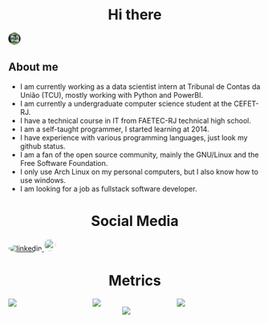 <h1 align="center"> Hi there  </h1>

<img src="/githubBanner.svg" style="height: 1.5rem; width: 1.5rem; background-color: #fff; border-radius: 50%;">


## About me
+ I am currently working as a data scientist intern at Tribunal de Contas da União (TCU), mostly working with Python and PowerBI.
+ I am currently a undergraduate computer science student at the CEFET-RJ.
+ I have a technical course in IT from FAETEC-RJ technical high school.
+ I am a self-taught programmer, I started learning at 2014.
+ I have experience with various programming languages, just look my github status.
+ I am a fan of the open source community, mainly the GNU/Linux and the Free Software Foundation.
+ I only use Arch Linux on my personal computers, but I also know how to use windows.
+ I am looking for a job as fullstack software developer.


<h1 align="center"> Social Media </h1>
<div style="justify-content: center;">
<a href="https://www.linkedin.com/in/nicolas-vycas/">
<img src="https://img.icons8.com/color/48/000000/linkedin.png" alt="linkedin" style="height: 1.5rem; width: 1.5rem; background-color: #fff; border-radius: 50%;"> </a>
<a href="https://twitter.com/NicolasVycas"> <img src="https://img.icons8.com/color/48/000000/twitter.png"style="height: 1.5rem; width: 1.5rem; background-color: #fff; border-radius: 50%;"> </a>
</div>

<h1 align="center"> Metrics </h1>
<div style="display: flex; align-items: center; justify-content: center;">
    <img width="45%" align="right" src="https://spotify-recently-played-readme.vercel.app/api?user=12152275299">
    <img width="45%" align="left"
        src="https://github-readme-stats.vercel.app/api/?username=tomast1337&count_private=true&theme=highcontrast&showicons=true&include_all_commits=true&hide_border=true">
    <img width="45%" align="left"
        src="https://github-readme-stats.vercel.app/api/top-langs/?username=tomast1337&layout=compact&theme=highcontrast&langs_count=10&hide_border=true">
</div>

<div style="display: flex; align-items: center; justify-content: center; bottom: 0;">
    <img width="10%" align="right"
        src="https://visitor-badge.glitch.me/badge?page_id=tomast1337&left_color=black&right_color=black">
</div>


<!--
<a align="right" href="#js-contribution-activity" >
<h3>Go to de bottom</h3>
</a>
<div style="display: flex; align-items: center; justify-content: center;">
<img width="47%" src="https://c.tenor.com/AHYlWi0X6iIAAAAC/goatmen-baphomet.gif"/>
<img width="47%" src="https://c.tenor.com/D2H0hPltOdYAAAAd/golden-boy-fake-keyboard-programing-coding-paper-book.gif"/>
<img width="47%" src="https://c.tenor.com/z1LDV6CuPmAAAAAi/cowpls.gif"/>
<img width="47%" src="https://i.imgur.com/FstCWJw.jpg"/>
<img width="47%" src="https://media.giphy.com/media/hpQZfLj1eZIwB8BLCt/giphy-downsized-large.gif"/>
<img width="47%" src="https://c.tenor.com/5ovm9vk8nKAAAAAC/devil-satan.gif"/>
<img width="47%" src="https://c.tenor.com/86DpCwa6zjgAAAAi/yay.gif"/>
<img width="47%" src="https://c.tenor.com/CtdmjqENwtcAAAAd/python-programming.gif"/>
<img width="47%" src="https://media.giphy.com/media/RbaIbvRHON9kc/giphy.gif"/>
<img width="47%" src="https://c.tenor.com/idtpbzibaTQAAAAC/we-do-a-little-trolling.gif"/>
<img width="47%" src="https://c.tenor.com/HXBMXYbjF6QAAAAd/wizard-magic.gif"/>
<img width="47%" src="https://media2.giphy.com/media/JIX9t2j0ZTN9S/giphy.gif"/>
<img width="47%" src="https://i.imgur.com/1nLyu7B.jpg"/>
<img width="47%" src="https://i.imgur.com/CjXgDFd.gif"/>
<img width="47%" src="https://i.imgur.com/Cjm4gaE.gif"/>
<img width="47%" src="https://c.tenor.com/zAiEJ_4t5Y4AAAAi/minecraft-steve.gif"/>
<img width="47%" src="https://i.imgur.com/Nzr4fvt.gif"/>
<img width="47%" src="https://c.tenor.com/y2JXkY1pXkwAAAAd/cat-computer.gif"/>
<img width="47%" src="https://c.tenor.com/pPvZWI7oH-AAAAAC/ring-around-the-satan-powe-puff-girl.gif"/>
<img width="47%" src="https://c.tenor.com/gI1CoSP-3R8AAAAd/front.gif"/>
<img width="47%" src="https://c.tenor.com/BhUM-bbBrUkAAAAC/skype-cool.gif"/>
<img width="47%" src="https://i.imgur.com/hWdZ1k4.jpg"/>
<img width="47%" src="https://c.tenor.com/e_pgwWeLPrYAAAAC/jesus-dancing.gif"/>
<img width="47%" src="https://c.tenor.com/LnwhlzRVxMYAAAAC/wreck-it-ralph-glitch.gif"/>
<img width="47%" src="https://i.imgur.com/znp5oCC.png"/>
<img width="47%" src="https://c.tenor.com/nLSPDXcShSUAAAAd/bhop-bomb.gif"/>
<img width="47%" src="https://c.tenor.com/ArcUJOx5ciUAAAAd/ok-and-ok-and-meme.gif"/>
<img width="47%" src="https://c.tenor.com/xXhFF7JrduMAAAAd/terraria-pigs.gif"/>
<img width="47%" src="https://i.imgur.com/qojlhF0.jpg"/>
<img width="47%" src="https://i.imgur.com/uRLsPxb.jpg"/>
<img width="47%" src="https://c.tenor.com/jrfWyukiPgQAAAAd/ear-loop.gif"/>
<img width="47%" src="https://c.tenor.com/3VSWB_GIkqwAAAAd/wololo-age-of-empires.gif"/>
<img width="47%" src="https://media.giphy.com/media/wwg1suUiTbCY8H8vIA/giphy-downsized-large.gif"/>
<img width="47%" src="https://media.giphy.com/media/d09xZLj1wgWuQ/giphy.gif"/>
<img width="47%" src="https://media4.giphy.com/media/4N5ddOOJJ7gtKTgNac/giphy.gif"/>
<img width="47%" src="https://media.giphy.com/media/l6JPvw93tlqI7xRPYC/giphy-downsized-large.gif"/>
<img width="47%" src="https://i.imgur.com/QwYq0u2.gif"/>
<img width="47%" src="https://c.tenor.com/oNK2sV42IHoAAAAi/lego-stud.gif"/>
<img width="47%" src="https://c.tenor.com/_6_KkSyJqsEAAAAC/lenny-face-spongebob-spongebob.gif"/>
<img width="47%" src="https://i.imgur.com/W8cZCVs.gif"/>
<img width="47%" src="https://media.giphy.com/media/l41lNuGy4irk85vgc/giphy.gif"/>
<img width="47%" src="https://c.tenor.com/soWJduUFlq8AAAAd/back-end-sushi.gif"/>
<img width="47%" src="https://c.tenor.com/2x6aLHHOUGcAAAAC/programming-windows-forms.gif"/>
<img width="47%" src="https://c.tenor.com/az6DJhwwMPcAAAAM/kids-next-door-knd.gif"/>
<img width="47%" src="https://c.tenor.com/eUOiCZiskd8AAAAC/monkey-spinning-holding-hands.gif"/>
<img width="47%" src="https://c.tenor.com/y1zZaS0KYDwAAAAM/rollercoaster-rollercoaster-tycoon.gif"/>
<img width="47%" src="https://c.tenor.com/jvDsJ1E_wYUAAAAi/lego.gif"/>
<img width="47%" src="https://media.giphy.com/media/TiW6SYEYSTdvy/giphy.gif"/>
<img width="47%" src="https://c.tenor.com/atXWS_4DvH4AAAAd/cats-fat.gif"/>
<img width="47%" src="https://media.giphy.com/media/dvkFZr4VBBS6I/giphy.gif"/>
<img width="47%" src="https://c.tenor.com/41I-iMyClCgAAAAd/programmer-programming.gif"/>
<img width="47%" src="https://i.imgur.com/ZZz52xO.png"/>
<img width="47%" src="https://i.imgur.com/fdRRePK.gif"/>
<img width="47%" src="https://c.tenor.com/j348QScVAGIAAAAC/martinez-ctrlc-ctrlv-save-the-pesh.gif"/>
<img width="47%" src="https://c.tenor.com/4FfgAjZ8XWkAAAAi/hailey-hailey-munguia.gif"/>
<img width="47%" src="https://c.tenor.com/K5_CXjOpAmIAAAAC/good-morning.gif"/>
<img width="47%" src="https://c.tenor.com/TFgQFz50U1IAAAAi/pikachu-minecraft.gif"/>
<img width="47%" src="https://c.tenor.com/5Wt_oov5eJYAAAAC/stallman-meme-extreme.gif"/>
<img width="47%" src="https://c.tenor.com/lb5IqGp_7EMAAAAC/trollfacelmaaaao.gif"/>
<img width="47%" src="https://c.tenor.com/oB3o62J9hjkAAAAC/dancing-ferris.gif"/>
<img width="47%" src="https://c.tenor.com/ITHyzi083PMAAAAC/ahmed1122-ahmed1133.gif"/>
<img width="47%" src="https://c.tenor.com/SVJss_X_23MAAAAd/send-help-factorio.gif"/>
<img width="47%" src="https://c.tenor.com/Ff0VRngr3tgAAAAC/spongebob-nickelodeon.gif"/>
<img width="47%" src="https://i.imgur.com/pArBTFv.jpg"/>
<img width="47%" src="https://i.imgur.com/BuYYZJ0.png"/>
<img width="47%" src="https://c.tenor.com/5jx0ZD6U1ZIAAAAC/keyboard-computer.gif"/>
<img width="47%" src="https://c.tenor.com/3DZWdm65UnAAAAAC/portal2-infitinte-loop.gif"/>
<img width="47%" src="https://c.tenor.com/PluWlPF6aikAAAAd/linux-kali-linux.gif"/>
<img width="47%" src="https://c.tenor.com/t93Hv4Qp7WcAAAAC/skeleton.gif"/>
<img width="47%" src="https://i.imgur.com/OwefV3G.png"/>
<img width="47%" src="https://c.tenor.com/uja3GYK7zGoAAAAC/grimadveturesofbillyandmandy-destroyusall.gif"/>
<img width="47%" src="https://i.imgur.com/9w71p2i.png"/>
<img width="47%" src="https://c.tenor.com/KA4Tw6eBoFQAAAAd/vinesauce-meat-worm-earthworm-squish.gif"/>
<img width="47%" src="https://c.tenor.com/j6_6aCVEztQAAAAi/skeletons-two-dancing-skeletons.gif"/>
<img width="47%" src="https://c.tenor.com/eJZbFUQUMzEAAAAC/nosql-power-rangers.gif"/>
<img width="47%" src="https://i.imgur.com/4T9Ns1h.jpg"/>
<img width="47%" src="https://c.tenor.com/nkFBGKSoTf0AAAAi/lego-lego-star-wars.gif"/>
<img width="47%" src="https://c.tenor.com/1ShMjdu3NkcAAAAd/bfur-bhop.gif"/>
<img width="47%" src="https://c.tenor.com/lOOrRXcfdz4AAAAC/games-half-life.gif"/>
<img width="47%" src="https://c.tenor.com/qN0wGnkjFPMAAAAC/halflife-dance.gif"/>
<img width="47%" src="https://c.tenor.com/XvnMlKTL8gcAAAAi/tf2-team-fortress2.gif"/>
<img width="47%" src="https://c.tenor.com/NYrgLNGuy7YAAAAC/the-c-programming-language-uncle-dane.gif"/>
<img width="47%" src="https://c.tenor.com/M25IBWmUp2gAAAAC/minecraft-cat.gif"/>
<img width="47%" src="https://i.imgur.com/47kJmVY.gif"/>
<img width="47%" src="https://c.tenor.com/MGyEsNOcVhoAAAAM/half-life-big-chungus.gif"/>
<img width="47%" src="https://i.imgur.com/XGg0RDt.png"/>
<img width="47%" src="https://c.tenor.com/GEP7e6U2uqgAAAAC/spongebob-happy.gif"/>
<img width="47%" src="https://i.imgur.com/bspc7ZX.jpg"/>
<img width="47%" src="https://i.imgur.com/4lSr33I.gif"/>
<img width="47%" src="https://c.tenor.com/2PwOrrOtcUQAAAAd/satisfactory-this-could-be-us-but-you-playing.gif"/>
<img width="47%" src="https://c.tenor.com/z3Vqx6hmE5QAAAAC/whale-docker.gif"/>
<img width="47%" src="https://i.imgur.com/awmFCwt.png"/>
<img width="47%" src="https://c.tenor.com/rLA7xiMQIRkAAAAd/xd-fani.gif"/>
<img width="47%" src="https://c.tenor.com/HFdN8j-IG_kAAAAC/vault-boy.gif"/>
<img width="47%" src="https://c.tenor.com/NN9_wWaCxx8AAAAi/mysql.gif"/>
<img width="47%" src="https://c.tenor.com/0OP24La-oXMAAAAC/devil-satan.gif"/>
<img width="47%" src="https://c.tenor.com/Gr6yNiiReD8AAAAd/quake-grunt.gif"/>
<img width="47%" src="https://i.imgur.com/U2FXq7c.png"/>
<img width="47%" src="https://i.imgur.com/K2Riz9n.png"/>
<img width="47%" src="https://c.tenor.com/1DZ525bh7u4AAAAd/ashswag-ashswagg.gif"/>
<img width="47%" src="https://i.imgur.com/W4PLb0U.jpg"/>
<img width="47%" src="https://c.tenor.com/fiarhIxtD74AAAAd/postal-petition.gif"/>
<img width="47%" src="https://c.tenor.com/nmG1ZOuMsAUAAAAd/linux-meme.gif"/>
<img width="47%" src="https://i.imgur.com/oVSdZ4E.gif"/>
<img width="47%" src="https://i.imgur.com/hjhXTLw.gif"/>
<img width="47%" src="https://c.tenor.com/ihEIlToAUZYAAAAd/linux-chad.gif"/>
<img width="47%" src="https://c.tenor.com/OQYGwEOu4pkAAAAC/titanfall.gif"/>
<img width="47%" src="https://c.tenor.com/P-brVOL7poAAAAAM/ours-communism.gif"/>
<img width="47%" src="https://c.tenor.com/rr-rMUcq7T8AAAAS/666.gif"/>
<img width="47%" src="https://i.imgur.com/haejQT6.gif"/>
<img width="47%" src="https://c.tenor.com/9RCIDZjkhBsAAAAC/hamster-meme.gif"/>
<img width="47%" src="https://media.giphy.com/media/SPM7wUAAPZBtA0YO3M/giphy.gif"/>
<img width="47%" src="https://c.tenor.com/0-iYZUWms_8AAAAC/minecraft-ghast.gif"/>
<img width="47%" src="https://c.tenor.com/MOQRoWd_fewAAAAS/bom-dia-birds.gif"/>
<img width="47%" src="https://c.tenor.com/RFmgfvXWOsAAAAAd/floppa-big-floppa.gif"/>
<img width="47%" src="https://media.giphy.com/media/KAq5w47R9rmTuvWOWa/giphy.gif"/>
<img width="47%" src="https://i.imgur.com/8dDOih2.gif"/>
<img width="47%" src="https://media.giphy.com/media/10zxDv7Hv5RF9C/giphy.gif"/>
<img width="47%" src="https://c.tenor.com/VpjodGNf61AAAAAi/gta-gta-turk.gif"/>
<img width="47%" src="https://i.imgur.com/rCCzdqH.gif"/>
<img width="47%" src="https://i.imgur.com/5wwGDgl.gif"/>
<img width="47%" src="https://c.tenor.com/uLsTFuk_GUAAAAAd/zombie-pollo.gif"/>
<img width="47%" src="https://c.tenor.com/-CfhczC_cREAAAAC/angai313-spongebob-sad.gif"/>
<img width="47%" src="https://c.tenor.com/rh87gPA5SfUAAAAd/kotlin-java.gif"/>
<img width="47%" src="https://c.tenor.com/EWRvErYGzPUAAAAC/bugs-bunny-looney-tunes.gif"/>
<img width="47%" src="https://c.tenor.com/hS4LxDvODwIAAAAi/awkward-flushed-awkward.gif"/>
<img width="47%" src="https://c.tenor.com/k6bT1Gfoq4YAAAAC/crazy-christmas.gif"/>
<img width="47%" src="https://c.tenor.com/TIoD6CzS1SQAAAAC/nvidia-nvidia-gif.gif"/>
<img width="47%" src="https://c.tenor.com/yFJ7Qw8Tp9QAAAAC/kirby-human-face-meme.gif"/>
<img width="47%" src="https://c.tenor.com/PCC19RJ1deYAAAAC/thumbs-up-nice.gif"/>
<img width="47%" src="https://c.tenor.com/bjRu-zpj6XYAAAAC/money-donald-duck.gif"/>
<img width="47%" src="https://c.tenor.com/dyjbZoINqZUAAAAC/cat-funny.gif"/>
<img width="47%" src="https://c.tenor.com/_DOBjnGspYAAAAAC/code-coding.gif"/>
<img width="47%" src="https://i.imgur.com/ztSnhNy.gif"/>
<img width="47%" src="https://c.tenor.com/_3z8tJh5XpQAAAAd/factorio-we-do-a-little.gif"/>
<img width="47%" src="https://c.tenor.com/95uggvidCdQAAAAi/erenlover.gif"/>
<img width="47%" src="https://c.tenor.com/JMBuILj3etEAAAAC/black-magic-to-get-love-back.gif"/>
<img width="47%" src="https://i.imgur.com/qkmrJzH.gifv"/>
<img width="47%" src="https://c.tenor.com/dUQDEo5YvpMAAAAi/sweetragers-dog.gif"/>
<img width="47%" src="https://c.tenor.com/MCpa18pw6QcAAAAC/arch-linux-arch.gif"/>
<img width="47%" src="https://media.giphy.com/media/xm2lRjZ2WMvN6/giphy.gif"/>
<img width="47%" src="https://c.tenor.com/xNRhrryNHUQAAAAC/wall-headbang.gif"/>
<img width="47%" src="https://i.imgur.com/1BuPHpv.jpg"/>
<img width="47%" src="https://c.tenor.com/N9p6m411EBkAAAAd/lol-sus.gif"/>
<img width="47%" src="https://i.imgur.com/o3ldI8m.jpg"/>
<img width="47%" src="https://i.imgur.com/yAZZnN6.jpg"/>
<img width="47%" src="https://i.imgur.com/LEovpI5.jpg"/>
<img width="47%" src="https://i.imgur.com/4YOnpxZ.gif"/>
<img width="47%" src="https://i.imgur.com/bTfJC1c.jpg"/>
<img width="47%" src="https://i.imgur.com/ufFm87O.png"/>
<img width="47%" src="https://i.imgur.com/grbJjOf.gif"/>
<img width="47%" src="https://c.tenor.com/oe4StDDhhlEAAAAd/fucking-werewolf-asso-band.gif"/>
<img width="47%" src="https://c.tenor.com/Kqh--cqlUK4AAAAd/wave-waving.gif"/>
<img width="47%" src="https://c.tenor.com/e_cOg0wWyQUAAAAd/cat-finger.gif"/>
<img width="47%" src="https://c.tenor.com/6deljAemwSoAAAAC/java-script.gif"/>
<img width="47%" src="https://i.imgur.com/GbgUe5Q.jpg"/>
<img width="47%" src="https://c.tenor.com/6plWJaG3IDUAAAAd/we-do-a-little-trolling.gif"/>
<img width="47%" src="https://c.tenor.com/kUQiovjlSu4AAAAi/eternal-mald.gif"/>
<img width="47%" src="https://c.tenor.com/pvtLWG1BH6oAAAAC/dancing-skeleton-skeleton-dancing.gif"/>
<img width="47%" src="https://c.tenor.com/xHErfSBH1hEAAAAi/spyro-the-dragon-purple-dragon.gif"/>
<img width="47%" src="https://c.tenor.com/fdkOGtKlgngAAAAM/intel-dead-inside.gif"/>
<img width="47%" src="https://i.imgur.com/ypb217Q.gif"/>
<img width="47%" src="https://c.tenor.com/_pZd2bab5LsAAAAi/rotating-rotation.gif"/>
<img width="47%" src="https://c.tenor.com/GbriZCzgyOMAAAAC/small-floppa-big-floppa.gif"/>
<img width="47%" src="https://c.tenor.com/qXsgPu0UMHEAAAAC/xd-programming.gif"/>
<img width="47%" src="https://media.giphy.com/media/V4NSR1NG2p0KeJJyr5/giphy.gif"/>
<img width="47%" src="https://c.tenor.com/rCPHjKVFtegAAAAC/13.gif"/>
<img width="47%" src="https://c.tenor.com/oLLx6tsML04AAAAi/omori.gif"/>
<img width="47%" src="https://media.giphy.com/media/tN7Hd0Ih0QBG0/giphy.gif"/>
<img width="47%" src="https://c.tenor.com/t-dTnCU-wDwAAAAC/death-grips.gif"/>
<img width="47%" src="https://media.giphy.com/media/5wWf7GKTWtUS6uvkf2U/giphy.gif"/>
<img width="47%" src="https://c.tenor.com/-cPvuijbvekAAAAC/you-monster-portal.gif"/>
<img width="47%" src="https://c.tenor.com/y5VpUxyw6fwAAAAd/amd-intel.gif"/>
<img width="47%" src="https://i.imgur.com/dwQ9T0w.gif"/>
<img width="47%" src="https://c.tenor.com/QcrcBpXx3qYAAAAC/boy-kid.gif"/>
<img width="47%" src="https://c.tenor.com/ASPoZ-hJLNQAAAAd/caracal-big.gif"/>
<img width="47%" src="https://i.imgur.com/p3giqjw.jpg"/>
<img width="47%" src="https://c.tenor.com/SR5EYRIl3qwAAAAC/turtle-spinning.gif"/>
<img width="47%" src="https://c.tenor.com/SSmsC4MNKcgAAAAC/cities-skylines-our-love.gif"/>
<img width="47%" src="https://c.tenor.com/1VQ5E2erdEcAAAAd/death-grips.gif"/>
<img width="47%" src="https://i.imgur.com/sUOHOuO.png"/>
<img width="47%" src="https://c.tenor.com/6-m72eKu6Q8AAAAi/rayman-rayman-legends.gif"/>
<img width="47%" src="https://c.tenor.com/AMtZzTuaZJIAAAAC/phoon-csgo.gif"/>
<img width="47%" src="https://i.imgur.com/etspvHA.jpg"/>
<img width="47%" src="https://media.giphy.com/media/PDHMkTp8dbV9onH1Ck/giphy.gif"/>
<img width="47%" src="https://media.giphy.com/media/TNYfrTslqLuqQ/giphy.gif"/>
<img width="47%" src="https://c.tenor.com/QNZcBAHCkyAAAAAi/lego-lego-stud.gif"/>
<img width="47%" src="https://c.tenor.com/bQCHJwgCNuMAAAAS/kitten-cat.gif"/>
<img width="47%" src="https://c.tenor.com/CYvlGxL0i2IAAAAC/sepples-cpp.gif"/>
<img width="47%" src="https://c.tenor.com/gHkiJ_tN3J4AAAAj/creepy-smile-creeper-minecraft.gif"/>
<img width="47%" src="https://i.imgur.com/ZxDMqEy.jpg"/>
<img width="47%" src="https://c.tenor.com/y4rAcGcOM28AAAAC/caveira-skeleton.gif"/>
<img width="47%" src="https://c.tenor.com/rWBq-Ydij4IAAAAC/spongebob-breath-in.gif"/>
<img width="47%" src="https://c.tenor.com/2dnjY8P6eJQAAAAd/java-script-metal-gear-rising.gif"/>
<img width="47%" src="https://media.giphy.com/media/l41lMJNpo5w5bEf1S/giphy.gif"/>
<img width="47%" src="https://c.tenor.com/ZF5oNy1O0EsAAAAC/ok-nice.gif"/>
<img width="47%" src="https://i.imgur.com/YPGn1E6.jpg"/>
<img width="47%" src="https://i.imgur.com/d5qfedK.jpg"/>
<img width="47%" src="https://c.tenor.com/57w9du3NrV0AAAAd/css-html.gif"/>
<img width="47%" src="https://c.tenor.com/0i8TCrriHLUAAAAd/developer-developers.gif"/>
<img width="47%" src="https://i.imgur.com/GRnNrIz.jpg"/>
<img width="47%" src="https://c.tenor.com/ITctI_ZpHIoAAAAd/brain-linux.gif"/>
<img width="47%" src="https://i.imgur.com/kdmDBMb.png"/>
<img width="47%" src="https://c.tenor.com/_7r8RXryt3QAAAAC/python-powered.gif"/>
<img width="47%" src="https://c.tenor.com/E9gaDL7MZqcAAAAM/headshot-fps-doug.gif"/>
<img width="47%" src="https://c.tenor.com/oDIYSicEmpEAAAAC/triggered.gif"/>
<img width="47%" src="https://c.tenor.com/zgH4IzQ3tU4AAAAC/ahmed1122-ahmed1133.gif"/>
<img width="47%" src="https://i.imgur.com/SydibcP.png"/>
<img width="47%" src="https://c.tenor.com/wzg6hjn71uMAAAAC/meh-monday.gif"/>
<img width="47%" src="https://c.tenor.com/Jz4gS-SqE-oAAAAd/roller-coaster-tycoon-rct.gif"/>
<img width="47%" src="https://c.tenor.com/k8kVwAg9XMkAAAAC/we-feelin-that-grips-vibe-p0rt3r.gif"/>
<img width="47%" src="https://c.tenor.com/pc8nVQsN58oAAAAC/courage-the-cowardly-dog-cartoon.gif"/>
<img width="47%" src="https://c.tenor.com/GBdIH5sL4XQAAAAC/the-rock-rock.gif"/>
<img width="47%" src="https://c.tenor.com/3iFiGqYEtvMAAAAd/git-code.gif"/>
<img width="47%" src="https://i.imgur.com/4qe8X6z.jpg"/>
<img width="47%" src="https://c.tenor.com/4IXEInpfbXoAAAAi/minecraft-loggers.gif"/>
<img width="47%" src="https://c.tenor.com/KVdhdYLxRBsAAAAd/nikocado.gif"/>
<img width="47%" src="https://i.imgur.com/YIbySsD.jpg"/>
<img width="47%" src="https://c.tenor.com/PNQ0s0TQAaIAAAAd/black-mesa-military.gif"/>
<img width="47%" src="https://i.imgur.com/BpgvYew.jpg"/>
<img width="47%" src="https://i.imgur.com/dyF96n3.jpg"/>
<img width="47%" src="https://c.tenor.com/2ofdqXF5UDwAAAAd/dance-tankman-trolling.gif"/>
<img width="47%" src="https://i.imgur.com/aZrZBvb.png"/>
<img width="47%" src="https://c.tenor.com/cmZfdpdMMu0AAAAC/bugsbunny-drag.gif"/>
<img width="47%" src="https://media.giphy.com/media/MobMVcp5cA7Ys/giphy.gif"/>
<img width="47%" src="https://c.tenor.com/_nhL5haCPswAAAAi/spyro-the-dragon-purple-dragon.gif"/>
<img width="47%" src="https://c.tenor.com/5ry-200hErMAAAAd/hacker-hacker-man.gif"/>
<img width="47%" src="https://c.tenor.com/Ewp7_04KPfcAAAAC/python-beloved.gif"/>
<img width="47%" src="https://c.tenor.com/yhUkQ85oxDsAAAAd/cachorro-brasil.gif"/>
<img width="47%" src="https://c.tenor.com/ihqN6a3iiYEAAAAd/pikachu-shocked-face-stunned.gif"/>
<img width="47%" src="https://c.tenor.com/k6jQyDrKOQwAAAAC/laughing-crying.gif"/>
<img width="47%" src="https://c.tenor.com/f-nICqWLnrQAAAAC/programmer-cycle.gif"/>
<img width="47%" src="https://c.tenor.com/-JTEXr3fGCQAAAAC/ballsy-basil.gif"/>
<img width="47%" src="https://c.tenor.com/vIo147-tQ1YAAAAC/gmod-spin.gif"/>
<img width="47%" src="https://c.tenor.com/PMFLSzUKY30AAAAd/merge-merge-conflict.gif"/>
<img width="47%" src="https://c.tenor.com/fGhQ_tsP2uEAAAAd/giga-chad.gif"/>
<img width="47%" src="https://i.imgur.com/tISwuoK.jpg"/>
<img width="47%" src="https://c.tenor.com/yKeLDySt2FsAAAAC/minion-woohoo.gif"/>
<img width="47%" src="https://i.imgur.com/cHxIL53.gif"/>
<img width="47%" src="https://c.tenor.com/nXBfDiPCZ0EAAAAC/glitch-cosby.gif"/>
<img width="47%" src="https://media.giphy.com/media/2SYpZ92iLQsF6QZl5u/giphy.gif"/>
<img width="47%" src="https://media.giphy.com/media/sgVb9gX9DpYEo/giphy.gif"/>
<img width="47%" src="https://c.tenor.com/GEqe9OoB2skAAAAC/rtx-gpu.gif"/>
<img width="47%" src="https://c.tenor.com/3XjjKTKwxFIAAAAC/trollface-real-trollface.gif"/>
<img width="47%" src="https://c.tenor.com/fzl1j4NuPIwAAAAi/spinning-luigi.gif"/>
<img width="47%" src="https://i.imgur.com/Z98Do7W.gif"/>
<img width="47%" src="https://c.tenor.com/GKf2JmJTrv0AAAAC/javascript-hadouken.gif"/>
<img width="47%" src="https://media.giphy.com/media/l2JJDSSj0SA1OYP4s/giphy.gif"/>
<img width="47%" src="https://c.tenor.com/MdkTAaFGhRUAAAAd/cat-standing.gif"/>
<img width="47%" src="https://c.tenor.com/MNMJnrnl3SUAAAAd/black-mesa-rocket-jump.gif"/>
<img width="47%" src="https://c.tenor.com/ZmeOX7hgUfUAAAAd/reactjs-nextjs.gif"/>
<img width="47%" src="https://media.giphy.com/media/La3G8N3tn4nzW/giphy.gif"/>
<img width="47%" src="https://c.tenor.com/ocD-vm1ckMEAAAAi/balls-tesi-emoji-fortnite-among-us.gif"/>
<img width="47%" src="https://c.tenor.com/epTbXVRVM44AAAAC/floppa-bingus.gif"/>
<img width="47%" src="https://media.giphy.com/media/kWhqJLsGxwtLQI6nFG/giphy.gif"/>
<img width="47%" src="https://c.tenor.com/iU55dlYdq5kAAAAd/linux-you-proprietary-bitch.gif"/>
<img width="47%" src="https://i.imgur.com/LuvZ2if.gif"/>
<img width="47%" src="https://i.imgur.com/CjLecqy.gif"/>
<img width="47%" src="https://c.tenor.com/lD4ehjqMEmcAAAAi/polarbear-bear.gif"/>
<img width="47%" src="https://c.tenor.com/Phv4uQit9xUAAAAC/get-real-counter-strike.gif"/>
<img width="47%" src="https://i.imgur.com/9o5SGFU.gif"/>
<img width="47%" src="https://c.tenor.com/gTg8ZSZMR6YAAAAC/scaler-create-impact.gif"/>
<img width="47%" src="https://c.tenor.com/zR7DSqJTks0AAAAi/linux-tux.gif"/>
<img width="47%" src="https://c.tenor.com/ZDdqD2J3pCwAAAAC/devil-laughing.gif"/>
<img width="47%" src="https://c.tenor.com/PMRtwyuL-5oAAAAC/donald-duck-actual-ducks.gif"/>
<img width="47%" src="https://c.tenor.com/vKctrvaXe74AAAAd/comunism.gif"/>
<img width="47%" src="https://c.tenor.com/0ZtQO2B3HxYAAAAC/flowers-emoji-flowers-for-you-emoji.gif"/>
<img width="47%" src="https://c.tenor.com/K9Ws6_YNdaAAAAAM/omg-reaper-skull-goth-cute-scythe-death-bashful-blushing.gif"/>
<img width="47%" src="https://c.tenor.com/Vk3eHZgEG_YAAAAd/wizard-magic.gif"/>
<img width="47%" src="https://c.tenor.com/m25OJ4LZGGYAAAAS/paola-bracho.gif"/>
<img width="47%" src="https://c.tenor.com/cARXPXUPT0EAAAAM/666-satan.gif"/>
<img width="47%" src="https://c.tenor.com/mCiM7CmGGI4AAAAC/naruto.gif"/>
<img width="47%" src="https://i.imgur.com/VwcocJi.jpg"/>
<img width="47%" src="https://c.tenor.com/IVCnKbtTeRQAAAAC/programming-computer.gif"/>
<img width="47%" src="https://i.imgur.com/ok5xaxY.gif"/>
<img width="47%" src="https://media.giphy.com/media/j0eCtu80OEzbIft6C6/giphy-downsized-large.gif"/>
<img width="47%" src="https://i.imgur.com/sHj38NQ.gif"/>
<img width="47%" src="https://c.tenor.com/xSNGXUnGUYoAAAAi/lego-spin.gif"/>
<img width="47%" src="https://i.imgur.com/PzphveT.gif"/>
<img width="47%" src="https://c.tenor.com/5D_XxFIPmoMAAAAC/forest-gump.gif"/>
<img width="47%" src="https://c.tenor.com/n6KkQ8NdSCEAAAAC/the-grim.gif"/>
<img width="47%" src="https://media.giphy.com/media/l0JMrPWRQkTeg3jjO/giphy.gif"/>
<img width="47%" src="https://c.tenor.com/0pg9Xfw36SMAAAAi/quake-quake-guy.gif"/>
<img width="47%" src="https://c.tenor.com/GL-vkS_koLUAAAAi/emotiguy.gif"/>
<img width="47%" src="https://c.tenor.com/fq1xRfSshYgAAAAi/alex.gif"/>
<img width="47%" src="https://media.giphy.com/media/C2TaGZ121zllu/giphy.gif"/>
<img width="47%" src="https://c.tenor.com/1QrXmTJBvT8AAAAd/linux-linux-meme.gif"/>
<img width="47%" src="https://c.tenor.com/5lOwdfx7pDcAAAAS/halflife-dance.gif"/>
<img width="47%" src="https://c.tenor.com/qgcd6QFvyYgAAAAC/quake-quake-champions.gif"/>
<img width="47%" src="https://i.imgur.com/8dxHD4R.gif"/>
<img width="47%" src="https://c.tenor.com/Msoe1K-z3ncAAAAC/spongebob-squarepants-strong.gif"/>
<img width="47%" src="https://i.imgur.com/4MCaKpz.gif"/>
<img width="47%" src="https://c.tenor.com/qb2bsVxmgXUAAAAC/100gecs-dylanbrady.gif"/>
<img width="47%" src="https://media.giphy.com/media/3o6vXQIj1UkV8FZ7VK/giphy-downsized-large.gif"/>
<img width="47%" src="https://c.tenor.com/oFdmrLptnIcAAAAC/were-sorry-to-inform-you-that-big-chungus-has-passed-away-troll-face.gif"/>
<img width="47%" src="https://c.tenor.com/t8f7oXKWQucAAAAC/emobob-sponegbob.gif"/>
<img width="47%" src="https://c.tenor.com/QPH1n5tNvrYAAAAC/thumbs-up-wwe.gif"/>
<img width="47%" src="https://i.imgur.com/GKiYQSp.gif"/>
<img width="47%" src="https://c.tenor.com/yxDT5zI4ya4AAAAd/goatbigman.gif"/>
<img width="47%" src="https://c.tenor.com/GOmdYqT_dDoAAAAi/madden-school-modrew-gnu.gif"/>
<img width="47%" src="https://i.imgur.com/SFLtAvE.gif"/>
<img width="47%" src="https://c.tenor.com/NB00MkCyxAUAAAAi/meme-shaggy.gif"/>
<img width="47%" src="https://c.tenor.com/wzx-__J8hr4AAAAi/minecraft-arara.gif"/>
<img width="47%" src="https://media.giphy.com/media/SX113p6nq1MthjwsSJ/giphy-downsized-large.gif"/>
<img width="47%" src="https://media.giphy.com/media/3o85xnRrpRBP5Acut2/giphy.gif"/>
<img width="47%" src="https://c.tenor.com/l0muoY71-zQAAAAC/minion-but.gif"/>
<img width="47%" src="https://c.tenor.com/uYP_Nkq8VPsAAAAd/coding-hello-world.gif"/>
<img width="47%" src="https://i.imgur.com/dV21DTH.gif"/>
<img width="47%" src="https://c.tenor.com/9Xzbb_QFk_EAAAAC/russia-yummy.gif"/>
<img width="47%" src="https://c.tenor.com/UF6qhmzeK70AAAAC/ahmed1122-ahmed1133.gif"/>
<img width="47%" src="https://c.tenor.com/isd5gkkjbzQAAAAC/pollo-de-minecraft.gif"/>
<img width="47%" src="https://c.tenor.com/de0bZ3D7n3kAAAAC/glitch-cuddle.gif"/>
<img width="47%" src="https://c.tenor.com/Dre7KvcBj-wAAAAC/skull.gif"/>
<img width="47%" src="https://i.imgur.com/dlZC7wz.jpg"/>
<img width="47%" src="https://media.giphy.com/media/hU8zl0Je75fvOeq2rS/giphy-downsized-large.gif"/>
<img width="47%" src="https://c.tenor.com/30i367FNmmYAAAAi/gecs-100gecs.gif"/>
<img width="47%" src="https://c.tenor.com/pY8mYFr1YUMAAAAC/skeleton.gif"/>
<img width="47%" src="https://media.giphy.com/media/NsvO06o6y29Hy/giphy.gif"/>
<img width="47%" src="https://c.tenor.com/pw6BLCfVaUAAAAAd/yes-yes.gif"/>
<img width="47%" src="https://c.tenor.com/bm7DVcVp2m8AAAAi/tf2-team-fortress2.gif"/>
<img width="47%" src="https://c.tenor.com/1KSuHi0XOIgAAAAi/xd.gif"/>
<img width="47%" src="https://i.imgur.com/26aKVse.gif"/>
<img width="47%" src="https://c.tenor.com/yPTb4CQcumsAAAAC/xd-meme.gif"/>
<img width="47%" src="https://c.tenor.com/LwfnBuEFvkIAAAAd/death-grips-death-grips-is-online.gif"/>
<img width="47%" src="https://media.giphy.com/media/iIqmM5tTjmpOB9mpbn/giphy.gif"/>
<img width="47%" src="https://c.tenor.com/wz24kdz6aU8AAAAC/bateman-patrick-bateman.gif"/>
<img width="47%" src="https://c.tenor.com/oPYSDKdi8rsAAAAd/corrupt-datamosh.gif"/>
<img width="47%" src="https://media.giphy.com/media/xT8qBsOjMOcdeGJIU8/giphy.gif"/>
<img width="47%" src="https://c.tenor.com/IznMFkvtfIQAAAAC/satisfactory-clapping.gif"/>
<img width="47%" src="https://c.tenor.com/CERtaLqUv54AAAAC/going-postal-postal-dude.gif"/>
<img width="47%" src="https://c.tenor.com/66Kj3lvklXsAAAAC/minecraft-zombie.gif"/>
<img width="47%" src="https://i.imgur.com/CpIw7a5.jpg"/>
<img width="47%" src="https://i.imgur.com/GUg7txz.png"/>
<img width="47%" src="https://c.tenor.com/wP9svZId2dcAAAAC/csgo-lmao.gif"/>
<img width="47%" src="https://i.imgur.com/NZkUrwF.gif"/>
<img width="47%" src="https://c.tenor.com/r2imKc62Y80AAAAd/crystal-castles-bobux.gif"/>
<img width="47%" src="https://i.imgur.com/KYE9Rci.jpg"/>
<img width="47%" src="https://c.tenor.com/6_-TOVInJfgAAAAi/passaros.gif"/>
<img width="47%" src="https://c.tenor.com/3IYHLSvjU94AAAAd/spinfish.gif"/>
<img width="47%" src="https://i.imgur.com/wvcWo8L.jpg"/>
<img width="47%" src="https://c.tenor.com/8TSP6yGNshcAAAAM/emo.gif"/>
<img width="47%" src="https://c.tenor.com/S7trhxQFHLAAAAAC/hi-penguin-starbound.gif"/>
<img width="47%" src="https://c.tenor.com/2BE4nFmVwDIAAAAC/linux-linux-users.gif"/>
<img width="47%" src="https://media.giphy.com/media/UgdsbZzb2MIjS/giphy.gif"/>
<img width="47%" src="https://i.imgur.com/vFcI74T.jpg"/>
<img width="47%" src="https://i.imgur.com/yscmFqo.png"/>
<img width="47%" src="https://c.tenor.com/KTzB7c89AxUAAAAi/the-sims-plumbob.gif"/>
<img width="47%" src="https://c.tenor.com/j3kC6Ko96NwAAAAC/converted-alarm.gif"/>
<img width="47%" src="https://c.tenor.com/BhrMDVB-MG8AAAAd/death-grips-mc-ride.gif"/>
<img width="47%" src="https://c.tenor.com/xBJeAnCdsFwAAAAC/getting-stronger.gif"/>
<img width="47%" src="https://c.tenor.com/azZCJ2YpsGgAAAAi/programming.gif"/>
<img width="47%" src="https://c.tenor.com/1CnFSvfLeLsAAAAC/bug-programmer.gif"/>
<img width="47%" src="https://media.giphy.com/media/5l5iFmq52kwXK0FJQ9/giphy.gif"/>
<img width="47%" src="https://i.imgur.com/VVxuJ7e.jpg"/>
<img width="47%" src="https://c.tenor.com/loy6Mujys4QAAAAi/jesus-loves-you-love.gif"/>
<img width="47%" src="https://c.tenor.com/Oc72kk6SFJIAAAAC/devil-smile.gif"/>
<img width="47%" src="https://c.tenor.com/nYlL2gmHSbkAAAAC/penguins-of-madagascar-rico.gif"/>
<img width="47%" src="https://c.tenor.com/Qv7QutLH8oUAAAAC/richard-stallman-stallman.gif"/>
<img width="47%" src="https://i.imgur.com/Him0btA.png"/>
<img width="47%" src="https://c.tenor.com/Hhf0rlngqqsAAAAd/pain.gif"/>
<img width="47%" src="https://i.imgur.com/l5WrNw8.png"/>
<img width="47%" src="https://media.giphy.com/media/du3J3cXyzhj75IOgvA/giphy.gif"/>
<img width="47%" src="https://c.tenor.com/bM7Vh7ukdgQAAAAd/haytham-floppa-floppa-haytham.gif"/>
<img width="47%" src="https://media.giphy.com/media/gC7l2rYscSQ0w/giphy.gif"/>
<img width="47%" src="https://i.imgur.com/tn2Eo0X.jpg"/>
<img width="47%" src="https://c.tenor.com/kJm3ZmATrkwAAAAC/floppasit-floppa.gif"/>
<img width="47%" src="https://c.tenor.com/5o6lrOgkclgAAAAd/stranger-cat-stranger-things.gif"/>
<img width="47%" src="https://media.giphy.com/media/ROBoS4oSo2Fnq/giphy.gif"/>
<img width="47%" src="https://media.giphy.com/media/3o85xA8EitYjGGbn3y/giphy.gif"/>
<img width="47%" src="https://c.tenor.com/YM74HxjzuJwAAAAC/spongebob-cry.gif"/>
</div>
<a href="#global-nav" >
<h5>Go to the top</h5>
</a>

-->
